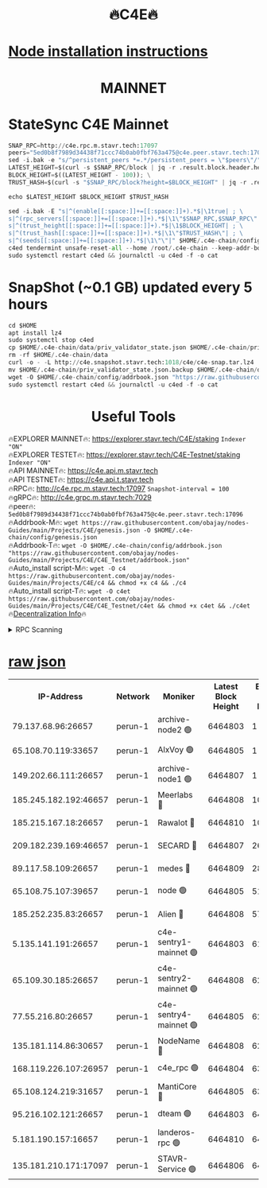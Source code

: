 <h1 align="center"> 🔥C4E🔥</h1>

[Node installation instructions](https://github.com/obajay/nodes-Guides/tree/main/Projects/C4E)
=

<h1 align="center"> MAINNET</h1>

# StateSync C4E Mainnet
```python
SNAP_RPC=http://c4e.rpc.m.stavr.tech:17097
peers="5ed0b8f7989d34438f71ccc74b0ab0fbf763a475@c4e.peer.stavr.tech:17096"
sed -i.bak -e "s/^persistent_peers *=.*/persistent_peers = \"$peers\"/" $HOME/.c4e-chain/config/config.toml
LATEST_HEIGHT=$(curl -s $SNAP_RPC/block | jq -r .result.block.header.height); \
BLOCK_HEIGHT=$((LATEST_HEIGHT - 100)); \
TRUST_HASH=$(curl -s "$SNAP_RPC/block?height=$BLOCK_HEIGHT" | jq -r .result.block_id.hash)

echo $LATEST_HEIGHT $BLOCK_HEIGHT $TRUST_HASH

sed -i.bak -E "s|^(enable[[:space:]]+=[[:space:]]+).*$|\1true| ; \
s|^(rpc_servers[[:space:]]+=[[:space:]]+).*$|\1\"$SNAP_RPC,$SNAP_RPC\"| ; \
s|^(trust_height[[:space:]]+=[[:space:]]+).*$|\1$BLOCK_HEIGHT| ; \
s|^(trust_hash[[:space:]]+=[[:space:]]+).*$|\1\"$TRUST_HASH\"| ; \
s|^(seeds[[:space:]]+=[[:space:]]+).*$|\1\"\"|" $HOME/.c4e-chain/config/config.toml
c4ed tendermint unsafe-reset-all --home /root/.c4e-chain --keep-addr-book
sudo systemctl restart c4ed && journalctl -u c4ed -f -o cat
```
# SnapShot (~0.1 GB) updated every 5 hours
```python
cd $HOME
apt install lz4
sudo systemctl stop c4ed
cp $HOME/.c4e-chain/data/priv_validator_state.json $HOME/.c4e-chain/priv_validator_state.json.backup
rm -rf $HOME/.c4e-chain/data
curl -o - -L http://c4e.snapshot.stavr.tech:1018/c4e/c4e-snap.tar.lz4 | lz4 -c -d - | tar -x -C $HOME/.c4e-chain --strip-components 2
mv $HOME/.c4e-chain/priv_validator_state.json.backup $HOME/.c4e-chain/data/priv_validator_state.json
wget -O $HOME/.c4e-chain/config/addrbook.json "https://raw.githubusercontent.com/obajay/nodes-Guides/main/Projects/C4E/addrbook.json"
sudo systemctl restart c4ed && journalctl -u c4ed -f -o cat
```
 <h1 align="center"> Useful Tools</h1>

🔥EXPLORER MAINNET🔥:  https://explorer.stavr.tech/C4E/staking            `Indexer "ON"` \
🔥EXPLORER TESTET🔥:   https://explorer.stavr.tech/C4E-Testnet/staking     `Indexer "ON"` \
🔥API MAINNET🔥:       https://c4e.api.m.stavr.tech \
🔥API TESTNET🔥:       https://c4e.api.t.stavr.tech \
🔥RPC🔥:               http://c4e.rpc.m.stavr.tech:17097                  `Snapshot-interval = 100` \
🔥gRPC🔥:              http://c4e.grpc.m.stavr.tech:7029 \
🔥peer🔥:              `5ed0b8f7989d34438f71ccc74b0ab0fbf763a475@c4e.peer.stavr.tech:17096` \
🔥Addrbook-M🔥:    ```wget https://raw.githubusercontent.com/obajay/nodes-Guides/main/Projects/C4E/genesis.json -O $HOME/.c4e-chain/config/genesis.json``` \
🔥Addrbook-T🔥:    ```wget -O $HOME/.c4e-chain/config/addrbook.json "https://raw.githubusercontent.com/obajay/nodes-Guides/main/Projects/C4E/C4E_Testnet/addrbook.json"``` \
🔥Auto_install script-M🔥: ```wget -O c4 https://raw.githubusercontent.com/obajay/nodes-Guides/main/Projects/C4E/c4 && chmod +x c4 && ./c4``` \
🔥Auto_install script-T🔥: ```wget -O c4et https://raw.githubusercontent.com/obajay/nodes-Guides/main/Projects/C4E/C4E_Testnet/c4et && chmod +x c4et && ./c4et``` \
🔥[Decentralization Info](https://github.com/obajay/StateSync-snapshots/tree/main/Projects/C4E/Decentralization)🔥




<details>
<summary>RPC Scanning</summary>

<h2 align="center"> We scan nodes in real time every 4 hours. And we provide the final result of RPC endpoints.
We cannot influence the operation of these nodes in any way. </h2>


```python
If Voting Power is higher than 0 --> then the Node is a validator of the network and may be subject to attack and be a potential threat to the chain.
```
```python
We marked such validators with a red symbol
```

</details>

[raw json](https://rpc-check.c4e.stavr.tech/c4e/rpc-c4e-result.json)
=



<table><tr><th>IP-Address</th><th>Network</th><th>Moniker</th><th>Latest Block Height</th><th>Earliest Block Height</th><th>Catching Up</th><th>Tx Index</th><th>Voting Power</th><th>Scan Time</th></tr><tr><td>79.137.68.96:26657</td><td>perun-1</td><td>archive-node2 🟢</td><td>6464803</td><td>1</td><td>False</td><td>on</td><td>0</td><td>2023-12-27T04:06:31.359497989UTC</td></tr><tr><td>65.108.70.119:33657</td><td>perun-1</td><td>AlxVoy 🟢</td><td>6464805</td><td>1</td><td>False</td><td>on</td><td>0</td><td>2023-12-27T04:06:42.871669709UTC</td></tr><tr><td>149.202.66.111:26657</td><td>perun-1</td><td>archive-node1 🟢</td><td>6464807</td><td>1</td><td>False</td><td>on</td><td>0</td><td>2023-12-27T04:06:58.601437249UTC</td></tr><tr><td>185.245.182.192:46657</td><td>perun-1</td><td>Meerlabs 🔴</td><td>6464808</td><td>1051501</td><td>False</td><td>on</td><td>493550</td><td>2023-12-27T04:07:02.178314281UTC</td></tr><tr><td>185.215.167.18:26657</td><td>perun-1</td><td>Rawalot 🔴</td><td>6464810</td><td>1090501</td><td>False</td><td>on</td><td>579034</td><td>2023-12-27T04:07:13.334437428UTC</td></tr><tr><td>209.182.239.169:46657</td><td>perun-1</td><td>SECARD 🔴</td><td>6464807</td><td>2616101</td><td>False</td><td>off</td><td>675729</td><td>2023-12-27T04:06:56.242742586UTC</td></tr><tr><td>89.117.58.109:26657</td><td>perun-1</td><td>medes 🔴</td><td>6464809</td><td>2826001</td><td>False</td><td>off</td><td>471345</td><td>2023-12-27T04:07:08.595839377UTC</td></tr><tr><td>65.108.75.107:39657</td><td>perun-1</td><td>node 🟢</td><td>6464805</td><td>5198801</td><td>False</td><td>on</td><td>0</td><td>2023-12-27T04:06:45.350186121UTC</td></tr><tr><td>185.252.235.83:26657</td><td>perun-1</td><td>Alien 🔴</td><td>6464808</td><td>5736001</td><td>False</td><td>on</td><td>380508</td><td>2023-12-27T04:06:59.392397636UTC</td></tr><tr><td>5.135.141.191:26657</td><td>perun-1</td><td>c4e-sentry1-mainnet 🟢</td><td>6464803</td><td>6198001</td><td>False</td><td>on</td><td>0</td><td>2023-12-27T04:06:30.697995492UTC</td></tr><tr><td>65.109.30.185:26657</td><td>perun-1</td><td>c4e-sentry2-mainnet 🟢</td><td>6464808</td><td>6238301</td><td>False</td><td>on</td><td>0</td><td>2023-12-27T04:07:01.852353459UTC</td></tr><tr><td>77.55.216.80:26657</td><td>perun-1</td><td>c4e-sentry4-mainnet 🟢</td><td>6464805</td><td>6241001</td><td>False</td><td>on</td><td>0</td><td>2023-12-27T04:06:42.521390340UTC</td></tr><tr><td>135.181.114.86:30657</td><td>perun-1</td><td>NodeName 🔴</td><td>6464808</td><td>6284301</td><td>False</td><td>off</td><td>333717</td><td>2023-12-27T04:06:58.997776909UTC</td></tr><tr><td>168.119.226.107:26957</td><td>perun-1</td><td>c4e_rpc 🟢</td><td>6464804</td><td>6364804</td><td>False</td><td>on</td><td>0</td><td>2023-12-27T04:06:35.688825315UTC</td></tr><tr><td>65.108.124.219:31657</td><td>perun-1</td><td>MantiCore 🔴</td><td>6464805</td><td>6364805</td><td>False</td><td>off</td><td>837779</td><td>2023-12-27T04:06:42.168817061UTC</td></tr><tr><td>95.216.102.121:26657</td><td>perun-1</td><td>dteam 🟢</td><td>6464803</td><td>6454001</td><td>False</td><td>on</td><td>0</td><td>2023-12-27T04:06:31.020507087UTC</td></tr><tr><td>5.181.190.157:16657</td><td>perun-1</td><td>landeros-rpc 🟢</td><td>6464810</td><td>6464001</td><td>False</td><td>on</td><td>0</td><td>2023-12-27T04:07:13.031903793UTC</td></tr><tr><td>135.181.210.171:17097</td><td>perun-1</td><td>STAVR-Service 🟢</td><td>6464806</td><td>6464401</td><td>False</td><td>on</td><td>0</td><td>2023-12-27T04:06:47.803656432UTC</td></tr></table>
